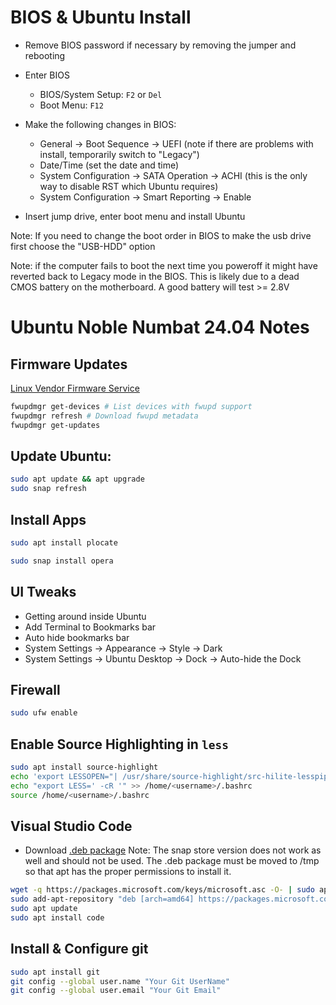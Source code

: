 # BIOS & Ubuntu Install
- Remove BIOS password if necessary by removing the jumper and rebooting
- Enter BIOS
    - BIOS/System Setup: `F2` or `Del`
    - Boot Menu: `F12`
- Make the following changes in BIOS:
    - General -> Boot Sequence -> UEFI (note if there are problems with install, temporarily switch to "Legacy")
    - Date/Time (set the date and time)
    - System Configuration -> SATA Operation -> ACHI (this is the only way to disable RST which Ubuntu requires)
    - System Configuration -> Smart Reporting -> Enable

- Insert jump drive, enter boot menu and install Ubuntu

Note: If you need to change the boot order in BIOS to make the usb drive first choose the "USB-HDD" option

Note: if the computer fails to boot the next time you poweroff it might have reverted back to Legacy mode in the BIOS. This is likely due to a dead CMOS battery on the motherboard. A good battery will test >= 2.8V

# Ubuntu Noble Numbat 24.04 Notes

## Firmware Updates
[Linux Vendor Firmware Service](https://fwupd.org/)
```bash
fwupdmgr get-devices # List devices with fwupd support
fwupdmgr refresh # Download fwupd metadata
fwupdmgr get-updates
```

## Update Ubuntu:
```bash
sudo apt update && apt upgrade
sudo snap refresh
```

## Install Apps
```bash
sudo apt install plocate

sudo snap install opera
```

## UI Tweaks
- Getting around inside Ubuntu
- Add Terminal to Bookmarks bar
- Auto hide bookmarks bar
- System Settings -> Appearance -> Style -> Dark
- System Settings -> Ubuntu Desktop -> Dock -> Auto-hide the Dock

## Firewall
```bash
sudo ufw enable
```

## Enable Source Highlighting in `less`
```bash
sudo apt install source-highlight
echo 'export LESSOPEN="| /usr/share/source-highlight/src-hilite-lesspipe.sh %s"' >> /home/<username>/.bashrc
echo "export LESS=' -cR '" >> /home/<username>/.bashrc
source /home/<username>/.bashrc
```

## Visual Studio Code
- Download [.deb package](https://code.visualstudio.com/docs/setup/linux#_install-vs-code-on-linux) Note: The snap store version does not work as well and should not be used. The .deb package must be moved to /tmp so that apt has the proper permissions to install it.
```bash
wget -q https://packages.microsoft.com/keys/microsoft.asc -O- | sudo apt-key add -
sudo add-apt-repository "deb [arch=amd64] https://packages.microsoft.com/repos/vscode stable main"
sudo apt update
sudo apt install code
```

## Install & Configure git
```bash
sudo apt install git
git config --global user.name "Your Git UserName"
git config --global user.email "Your Git Email"